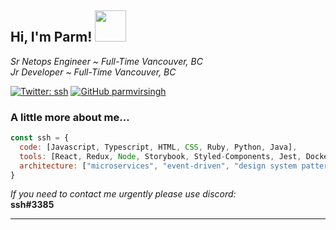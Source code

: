 <h2> Hi, I'm Parm! <img src="https://i.pinimg.com/originals/12/08/3c/12083cb1e92970378ba48f71d7bd2dc1.gif" width="50"></h2>
<p><em>Sr Netops Engineer ~ Full-Time Vancouver, BC</br>Jr Developer ~ Full-Time Vancouver, BC</em></p>

[![Twitter: ssh](https://img.shields.io/twitter/follow/p60mg?style=social)](https://twitter.com/p60mg)
[![GitHub parmvirsingh](https://img.shields.io/github/followers/vlonecarti?label=follow&style=social)](https://github.com/vlonecarti)


### A little more about me...  

```javascript
const ssh = {
  code: [Javascript, Typescript, HTML, CSS, Ruby, Python, Java],
  tools: [React, Redux, Node, Storybook, Styled-Components, Jest, Docker],
  architecture: ["microservices", "event-driven", "design system pattern"],
}
```

<em>If you need to contact me urgently please use discord:</em><br><b>ssh#3385

---

